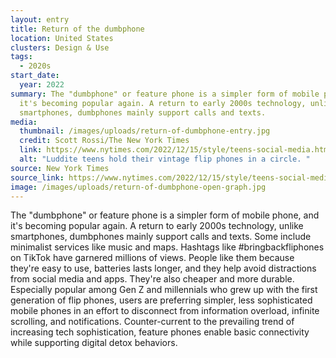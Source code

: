 ```yaml
---
layout: entry
title: Return of the dumbphone
location: United States
clusters: Design & Use
tags:
  - 2020s
start_date:
  year: 2022
summary: The "dumbphone" or feature phone is a simpler form of mobile phone, and
  it's becoming popular again. A return to early 2000s technology, unlike
  smartphones, dumbphones mainly support calls and texts.
media:
  thumbnail: /images/uploads/return-of-dumbphone-entry.jpg
  credit: Scott Rossi/The New York Times
  link: https://www.nytimes.com/2022/12/15/style/teens-social-media.html
  alt: "Luddite teens hold their vintage flip phones in a circle. "
source: New York Times
source_link: https://www.nytimes.com/2022/12/15/style/teens-social-media.html
image: /images/uploads/return-of-dumbphone-open-graph.jpg
---
```

The "dumbphone" or feature phone is a simpler form of mobile phone, and it's becoming popular again. A return to early 2000s technology, unlike smartphones, dumbphones mainly support calls and texts. Some include minimalist services like music and maps. Hashtags like #bringbackfliphones on TikTok have garnered millions of views. People like them because they're easy to use, batteries lasts longer, and they help avoid distractions from social media and apps. They're also cheaper and more durable. Especially popular among Gen Z and millennials who grew up with the first generation of flip phones, users are preferring simpler, less sophisticated mobile phones in an effort to disconnect from information overload, infinite scrolling, and notifications. Counter-current to the prevailing trend of increasing tech sophistication, feature phones enable basic connectivity while supporting digital detox behaviors.